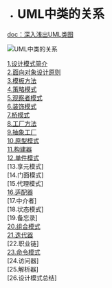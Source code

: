 - # UML中类的关系
[doc：深入浅出UML类图](http://www.uml.org.cn/oobject/201211231.asp)


![UML中类的关系](https://github.com/havenow/my-C-plus-plus/blob/master/C%2B%2B%E8%AE%BE%E8%AE%A1%E6%A8%A1%E5%BC%8F/images/uml%E7%B1%BB%E7%9A%84%E5%85%B3%E7%B3%BB.png)  


[1.设计模式简介](https://github.com/havenow/my-C-plus-plus/blob/master/C%2B%2B设计模式/1.设计模式简介.md)  
[2.面向对象设计原则](https://github.com/havenow/my-C-plus-plus/blob/master/C%2B%2B设计模式/2.面向对象设计原则.md)  
[3.模板方法](https://github.com/havenow/my-C-plus-plus/blob/master/C%2B%2B设计模式/3.模板方法.md)  
[4.策略模式](https://github.com/havenow/my-C-plus-plus/blob/master/C%2B%2B设计模式/4.策略模式.md)  
[5.观察者模式](https://github.com/havenow/my-C-plus-plus/blob/master/C%2B%2B设计模式/5.观察者模式.md)  
[6.装饰模式](https://github.com/havenow/my-C-plus-plus/blob/master/C%2B%2B设计模式/6.装饰模式.md)  
[7.桥模式](https://github.com/havenow/my-C-plus-plus/blob/master/C%2B%2B设计模式/7.桥模式.md)  
[8.工厂方法](https://github.com/havenow/my-C-plus-plus/blob/master/C%2B%2B设计模式/8.工厂方法%20.md)  
[9.抽象工厂](https://github.com/havenow/my-C-plus-plus/blob/master/C%2B%2B设计模式/9.抽象工厂.md)  
[10.原型模式](https://github.com/havenow/my-C-plus-plus/blob/master/C%2B%2B设计模式/10.原型模式.md)  
[11.构建器](https://github.com/havenow/my-C-plus-plus/blob/master/C%2B%2B设计模式/11.构建器.md)  
[12.单件模式](https://github.com/havenow/my-C-plus-plus/blob/master/C%2B%2B设计模式/12.单件模式.md)  
[13.享元模式]   
[14.门面模式]  
[15.代理模式]  
[16.适配器](https://github.com/havenow/my-C-plus-plus/blob/master/C%2B%2B设计模式/16.适配器.md)  
[17.中介者]  
[18.状态模式]  
[19.备忘录]  
[20.组合模式](https://github.com/havenow/my-C-plus-plus/blob/master/C%2B%2B设计模式/20.组合模式.md)  
[21.迭代器](https://github.com/havenow/my-C-plus-plus/blob/master/C%2B%2B设计模式/21.迭代器.md)   
[22.职业链]  
[23.命令模式](https://github.com/havenow/my-C-plus-plus/blob/master/C%2B%2B设计模式/23.命令模式.md)  
[24.访问器]  
[25.解析器]  
[26.设计模式总结]  
